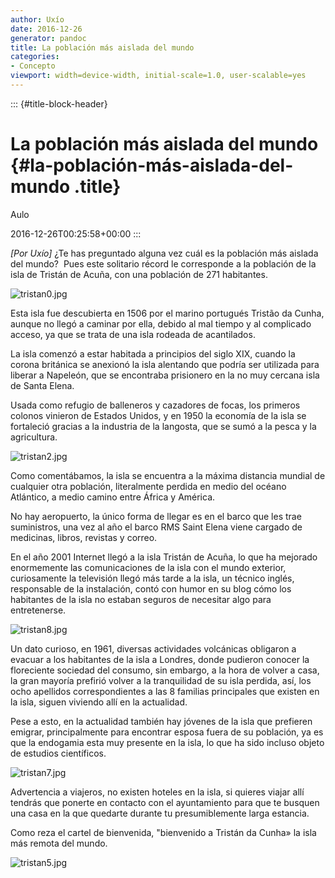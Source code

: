 ```yaml
---
author: Uxío
date: 2016-12-26
generator: pandoc
title: La población más aislada del mundo
categories:
- Concepto
viewport: width=device-width, initial-scale=1.0, user-scalable=yes
---
```


::: {#title-block-header}
# La población más aislada del mundo {#la-población-más-aislada-del-mundo .title}

Aulo

2016-12-26T00:25:58+00:00
:::

*\[Por Uxío\]* ¿Te has preguntado alguna vez cuál es la población más
aislada del mundo?  Pues este solitario récord le corresponde a la
población de la isla de Tristán de Acuña, con una población de 271
habitantes.

<div>

![tristan0.jpg](http://www.lareserva.com/home/fimage/tristan0.jpg?v=1348316310774)



<div>

Esta isla fue descubierta en 1506 por el marino portugués Tristão da
Cunha, aunque no llegó a caminar por ella, debido al mal tiempo y al
complicado acceso, ya que se trata de una isla rodeada de acantilados.



<div>



<div>



<div>

La isla comenzó a estar habitada a principios del siglo XIX, cuando la
corona británica se anexionó la isla alentando que podría ser utilizada
para liberar a Napeleón, que se encontraba prisionero en la no muy
cercana isla de Santa Elena.



<div>



<div>



<div>

Usada como refugio de balleneros y cazadores de focas, los primeros
colonos vinieron de Estados Unidos, y en 1950 la economía de la isla se
fortaleció gracias a la industria de la langosta, que se sumó a la pesca
y la agricultura.



<div>



<div>

![tristan2.jpg](http://www.lareserva.com/home/fimage/tristan2.jpg?v=1348316342995)



<div>



<div>

Como comentábamos, la isla se encuentra a la máxima distancia mundial de
cualquier otra población, literalmente perdida en medio del océano
Atlántico, a medio camino entre África y América.



<div>



<div>



<div>

No hay aeropuerto, la único forma de llegar es en el barco que les trae
suministros, una vez al año el barco RMS Saint Elena viene cargado de
medicinas, libros, revistas y correo.



<div>



<div>



<div>

En el año 2001 Internet llegó a la isla Tristán de Acuña, lo que ha
mejorado enormemente las comunicaciones de la isla con el mundo
exterior, curiosamente la televisión llegó más tarde a la isla, un
técnico inglés, responsable de la instalación, contó con humor en su
blog cómo los habitantes de la isla no estaban seguros de necesitar algo
para entretenerse.



<div>



<div>



<div>

![tristan8.jpg](http://www.lareserva.com/home/fimage/tristan8.jpg?v=1348316367405)



<div>



<div>

Un dato curioso, en 1961, diversas actividades volcánicas obligaron a
evacuar a los habitantes de la isla a Londres, donde pudieron conocer la
floreciente sociedad del consumo, sin embargo, a la hora de volver a
casa, la gran mayoría prefirió volver a la tranquilidad de su isla
perdida, así, los ocho apellidos correspondientes a las 8 familias
principales que existen en la isla, siguen viviendo allí en la
actualidad.



<div>



<div>



<div>



<div>

Pese a esto, en la actualidad también hay jóvenes de la isla que
prefieren emigrar, principalmente para encontrar esposa fuera de su
población, ya es que la endogamia esta muy presente en la isla, lo que
ha sido incluso objeto de estudios científicos.



<div>

![tristan7.jpg](http://www.lareserva.com/home/fimage/tristan7.jpg?v=1348316406781)



<div>



<div>

Advertencia a viajeros, no existen hoteles en la isla, si quieres viajar
allí tendrás que ponerte en contacto con el ayuntamiento para que te
busquen una casa en la que quedarte durante tu presumiblemente larga
estancia.



<div>



<div>



<div>



<div>

Como reza el cartel de bienvenida, "bienvenido a Tristán da Cunha» la
isla más remota del mundo.



<div>

![tristan5.jpg](http://www.lareserva.com/home/fimage/tristan5.jpg?v=1348316390458)



